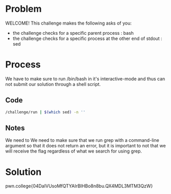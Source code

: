 # Problem
WELCOME! This challenge makes the following asks of you:
 - the challenge checks for a specific parent process : bash
 - the challenge checks for a specific process at the other end of stdout : sed

# Process
We have to make sure to run /bin/bash in it's interactive-mode and thus can not submit our solution through a shell script.

## Code
```bash
/challenge/run | $(which sed) -n ''
```

## Notes
We need to We need to make sure that we run grep with a command-line argument so that it does not return an error, but it is important to not that we will receive the flag regardless of what we search for using grep.

# Solution
pwn.college{04DaIVUsoMfQTYAIrBIHBo8n8bu.QX4MDL3MTM3QzW}